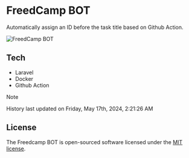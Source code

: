 # FreedCamp BOT

Automatically assign an ID before the task title based on Github Action.

![FreedCamp BOT](https://repository-images.githubusercontent.com/737932867/7d34798b-2680-471c-b089-a78a718d3d6a)

## Tech

- Laravel
- Docker
- Github Action

> [!NOTE]  
> History last updated on Friday, May 17th, 2024, 2:21:26 AM

## License

The Freedcamp BOT is open-sourced software licensed under the [MIT license](https://opensource.org/licenses/MIT).
